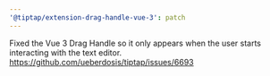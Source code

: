 ```yaml
---
'@tiptap/extension-drag-handle-vue-3': patch
---
```


Fixed the Vue 3 Drag Handle so it only appears when the user starts interacting with the text editor. https://github.com/ueberdosis/tiptap/issues/6693
